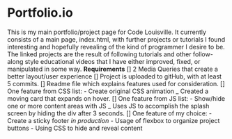 # Portfolio.io

This is my main portfolio/project page for Code Louisville. It currently consists of a main page, index.html, with further projects or tutorials I found interesting and hopefully revealing of the kind of programmer I desire to be.
The linked projects are the result of following tutorials and other follow-along style educational videos that I have either improved, fixed, or manipulated in some way.
**Requirements**
[] 2 Media Queries that create a better layout/user experience
[\] Project is uploaded to gitHub, with at least 5 commits.
[\] Readme file which explains features used for consideration.
[\] One feature from CSS list: - Create original CSS animation
_ Created a moving card that expands on hover.
[\] One feature from JS list: - Show/hide one or more content areas with JS
_ Uses JS to accomplish the splash screen by hiding the div after 3 seconds.
[\] One feature of my choice: - Create a sticky footer _in production_ - Usage of flexbox to organize project buttons - Using CSS to hide and reveal content
